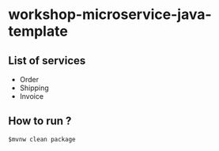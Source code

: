 # workshop-microservice-java-template

## List of services
* Order
* Shipping
* Invoice

## How to run ?
```
$mvnw clean package
```
